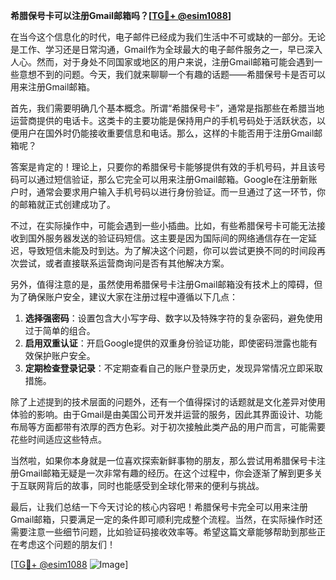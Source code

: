 **希腊保号卡可以注册Gmail邮箱吗？[[TG💪+ @esim1088](https://t.me/s/esim1088)]**

在当今这个信息化的时代，电子邮件已经成为我们生活中不可或缺的一部分。无论是工作、学习还是日常沟通，Gmail作为全球最大的电子邮件服务之一，早已深入人心。然而，对于身处不同国家或地区的用户来说，注册Gmail邮箱可能会遇到一些意想不到的问题。今天，我们就来聊聊一个有趣的话题——希腊保号卡是否可以用来注册Gmail邮箱。

首先，我们需要明确几个基本概念。所谓“希腊保号卡”，通常是指那些在希腊当地运营商提供的电话卡。这类卡的主要功能是保持用户的手机号码处于活跃状态，以便用户在国外时仍能接收重要信息和电话。那么，这样的卡能否用于注册Gmail邮箱呢？

答案是肯定的！理论上，只要你的希腊保号卡能够提供有效的手机号码，并且该号码可以通过短信验证，那么它完全可以用来注册Gmail邮箱。Google在注册新账户时，通常会要求用户输入手机号码以进行身份验证。而一旦通过了这一环节，你的邮箱就正式创建成功了。

不过，在实际操作中，可能会遇到一些小插曲。比如，有些希腊保号卡可能无法接收到国外服务器发送的验证码短信。这主要是因为国际间的网络通信存在一定延迟，导致短信未能及时到达。为了解决这个问题，你可以尝试更换不同的时间段再次尝试，或者直接联系运营商询问是否有其他解决方案。

另外，值得注意的是，虽然使用希腊保号卡注册Gmail邮箱没有技术上的障碍，但为了确保账户安全，建议大家在注册过程中遵循以下几点：

1. **选择强密码**：设置包含大小写字母、数字以及特殊字符的复杂密码，避免使用过于简单的组合。
2. **启用双重认证**：开启Google提供的双重身份验证功能，即使密码泄露也能有效保护账户安全。
3. **定期检查登录记录**：不定期查看自己的账户登录历史，发现异常情况立即采取措施。

除了上述提到的技术层面的问题外，还有一个值得探讨的话题就是文化差异对使用体验的影响。由于Gmail是由美国公司开发并运营的服务，因此其界面设计、功能布局等方面都带有浓厚的西方色彩。对于初次接触此类产品的用户而言，可能需要花些时间适应这些特点。

当然啦，如果你本身就是一位喜欢探索新鲜事物的朋友，那么尝试用希腊保号卡注册Gmail邮箱无疑是一次非常有趣的经历。在这个过程中，你会逐渐了解到更多关于互联网背后的故事，同时也能感受到全球化带来的便利与挑战。

最后，让我们总结一下今天讨论的核心内容吧！希腊保号卡完全可以用来注册Gmail邮箱，只要满足一定的条件即可顺利完成整个流程。当然，在实际操作时还需要注意一些细节问题，比如验证码接收效率等。希望这篇文章能够帮助到那些正在考虑这个问题的朋友们！

[[TG💪+ @esim1088](https://t.me/s/esim1088) ![Image](https://i.postimg.cc/4NQfJmqS/Snipaste-2025-05-13-00-14-12.png)]